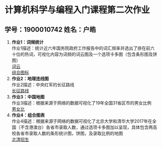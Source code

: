 # 计算机科学与编程入门课程第二次作业
## 学号：1900010742 姓名：户皓
1. **作业1：词频统计**  
   作业1描述：统计近六年国务院政府工作报告中的词汇频率并选出了排在前六十位的热词，可视化内容为词频的词云图及一个选项卡多图（包含条形图及饼图）  
   [词云](https://hh2333hh.github.io/CiPin_wordfreq_rd_file.html)  
   [组合图标](https://hh2333hh.github.io/CiPin_tab_base.html)
2. **作业2：地理连线图**  
   作业2描述：中央红军的长征路线  
   [长征路线](https://hh2333hh.github.io/LianXian_geo_line.html)
3. **作业3：中国地图**  
   作业3描述：根据来源于网络的数据可视化了19年全国31省区市的男女比例  
   [男女比](https://hh2333hh.github.io/NanNvBi_map.html)
4. **作业4：组合图表**  
   作业4描述：根据来源于网络的数据可视化了北京大学和清华大学2017年在全国（不含港澳台）各省市录取人数，通过选项卡多图加以呈现，具体包含两高校各省市录取人数的条形统计图，饼图，及录取比例的地图  
   [北清招生](https://hh2333hh.github.io/ZuHeTuBiao.html)

